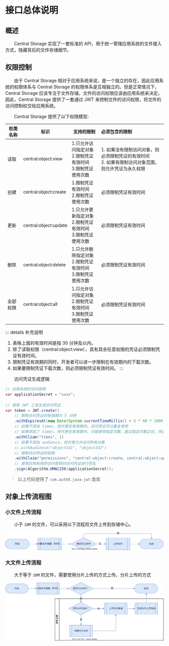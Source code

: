 # 接口总体说明
## 概述
&emsp;&emsp;Central Storage 实现了一套标准的 API，用于统一管理应用系统的文件接入方式，隐藏背后的文件存储细节。

## 权限控制
&emsp;&emsp;由于 Central Storage 相对于应用系统来说，是一个独立的存在，因此应用系统的权限体系与 Central Storage 的权限体系是互相独立的。但是正常情况下，Central Storage 应该专注于文件存储，文件的访问权限应该由应用系统来决定。因此，Central Storage 提供了一套通过 JWT 来控制文件的访问权限，将文件的访问控制权交给应用系统。

&emsp;&emsp;Central Storage 提供了以下权限模型:


| 权类名称 | 标识                  | 支持的限制                                                         | 必须包含的限制                                                                                      |
|----------|-----------------------|--------------------------------------------------------------------|:----------------------------------------------------------------------------------------------------|
| 读取     | central:object:view   | 1.只允许访问指定对象<br/>2.限制凭证有效时间<br/>3.限制凭证使用次数 | 1. 如果没有限制访问对象，则必须限制凭证的有效时间<br/>2. 如果有限制访问对象范围，则允许凭证为永久权限 |
| 创建     | central:object:create | 1.限制凭证有效时间<br/>2.限制凭证使用次数                          | 必须限制凭证有效时间                                                                                |
| 更新     | central:object:update | 1.只允许更新指定对象<br/>2.限制凭证有效时间<br/>3.限制凭证使用次数 | 必须限制凭证有效时间                                                                                |
| 删除     | central:object:delete | 1.只允许删除指定对象<br/>2.限制凭证有效时间<br/>3.限制凭证使用次数 | 必须限制凭证有效时间                                                                                |
| 全部权限 | central:object:all    | 1.只允许访问指定对象<br/>2.限制凭证有效时间<br/>3.限制凭证使用次数 | 必须限制凭证有效时间                                                                                |

::: details 补充说明
1. 表格上面的有效时间是指 30 分钟及以内。
2. 除了读取权限（central:object:view），具有其余任意权限的凭证必须限制凭证有效时间。
3. 限制凭证有效期的同时，开发者可以进一步限制在有效期内的下载次数。
4. 如果要限制凭证下载次数，则必须限制凭证有效时间。
:::

&emsp;&emsp;访问凭证生成逻辑:

```java
// 应用系统的访问密钥
var applicationSecret = "xxxx";

// 使用 JWT 工具生成访问凭证
var token = JWT.create()
    // 限制访问凭证的有效期为 5 分钟
    .withExpiresAt(new Date(System.currentTimeMillis() + 5 * 60 * 1000))
    // 如果不添加 times，则代表在有效期内，访问凭证可以重复使用
    // 如果添加了 times，则代表在有效期内，只能使用指定次数，超过指定次数之后，凭证失效
    .withCliam("times", 1)
    // 如果不添加 audience，则代表允许访问所有对象
    //.withAudience("objectId1", "objectId2")
    // 限制访问凭证的权限
    .withClaim("permissions", "central:object:create, central:object:update")
    // 使用应用系统的访问密钥对访问凭证进行签名
    .sign(Algorithm.HMAC256(applicationSecret));
```

> 以上代码使用了 `com.auth0.java-jwt` 类库

## 对象上传流程图
### 小文件上传流程
&emsp;&emsp;小于 `10M` 的文件，可以采用以下流程将文件上传到存储中心。

![](../assets/flow_01.svg)

### 大文件上传流程
&emsp;&emsp;大于等于 `10M` 的文件，需要使用分片上传的方式上传。分片上传的方式

![](../assets/flow_02.svg)